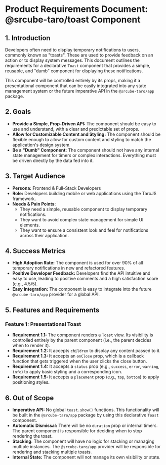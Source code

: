 # Product Requirements Document: @srcube-taro/toast Component

## 1. Introduction

Developers often need to display temporary notifications to users, commonly known as "toasts". These are used to provide feedback on an action or to display system messages. This document outlines the requirements for a declarative `Toast` component that provides a simple, reusable, and "dumb" component for displaying these notifications.

This component will be controlled entirely by its props, making it a presentational component that can be easily integrated into any state management system or the future imperative API in the `@srcube-taro/app` package.

## 2. Goals

*   **Provide a Simple, Prop-Driven API:** The component should be easy to use and understand, with a clear and predictable set of props.
*   **Allow for Customizable Content and Styling:** The component should be flexible enough to allow for custom content and styling to match the application's design system.
*   **Be a "Dumb" Component:** The component should not have any internal state management for timers or complex interactions. Everything must be driven directly by the data fed into it.

## 3. Target Audience

*   **Persona:** Frontend & Full-Stack Developers
*   **Role:** Developers building mobile or web applications using the TaroJS framework.
*   **Needs & Pain Points:**
    *   They need a simple, reusable component to display temporary notifications.
    *   They want to avoid complex state management for simple UI elements.
    *   They want to ensure a consistent look and feel for notifications across their application.

## 4. Success Metrics

*   **High Adoption Rate:** The component is used for over 90% of all temporary notifications in new and refactored features.
*   **Positive Developer Feedback:** Developers find the API intuitive and easy to use, leading to positive comments and a high satisfaction score (e.g., 4.5/5).
*   **Easy Integration:** The component is easy to integrate into the future `@srcube-taro/app` provider for a global API.

## 5. Features and Requirements

### Feature 1: Presentational Toast
*   **Requirement 1.1:** The component renders a `Toast` view. Its visibility is controlled entirely by the parent component (i.e., the parent decides when to render it).
*   **Requirement 1.2:** It accepts `children` to display any content passed to it.
*   **Requirement 1.3:** It accepts an `onClose` prop, which is a callback function that gets triggered when the user clicks the close button.
*   **Requirement 1.4:** It accepts a `status` prop (e.g., `success`, `error`, `warning`, `info`) to apply basic styling and a corresponding icon.
*   **Requirement 1.5:** It accepts a `placement` prop (e.g., `top`, `bottom`) to apply positioning styles.

## 6. Out of Scope

*   **Imperative API:** No global `toast.show()` functions. This functionality will be built in the `@srcube-taro/app` package by using this declarative `Toast` component.
*   **Automatic Dismissal:** There will be no `duration` prop or internal timers. The parent component is responsible for deciding when to stop rendering the toast.
*   **Stacking:** The component will have no logic for stacking or managing multiple instances. The `@srcube-taro/app` provider will be responsible for rendering and stacking multiple toasts.
*   **Internal State:** The component will not manage its own visibility or state.
